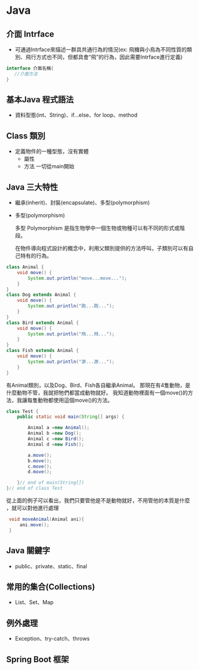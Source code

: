 # Java
## 介面 Intrface 
* 可通過Intrface來描述一群具共通行為的情況(ex: 飛機與小鳥為不同性質的類別、飛行方式也不同，但都具會“飛”的行為，因此需要Intrface進行定義)

```java
interface 介面名稱{
   //介面方法
}
```

## 基本Java 程式語法
* 資料型態(int、String)、if...else、for loop、method

## Class 類別
* 定義物件的一種型態，沒有實體
  * 屬性
  * 方法 
    一切從main開始

## Java 三大特性
* 繼承(inherit)、封裝(encapsulate)、多型(polymorphism)
* 多型(polymorphism)

  多型 Polymorphism 是指生物學中一個生物或物種可以有不同的形式或階段。 
  
  在物件導向程式設計的概念中，利用父類別提供的方法呼叫，子類別可以有自己特有的行為。
  
  
```java
class Animal {
    void move() {
        System.out.println("move...move...");
    }
}
class Dog extends Animal {
    void move() {
        System.out.println("跑...跑...");
    }
}
class Bird extends Animal {
    void move() {
        System.out.println("飛...飛...");
    }
}
class Fish extends Animal {
    void move() {
        System.out.println("游...游...");
    }
}
```
有Animal類別，以及Dog、Bird、Fish各自繼承Animal。
那現在有4隻動物，是什麼動物不管，我就把牠們都當成動物就好。 我知道動物裡面有一個move()的方法，我讓每隻動物都使用這個move()的方法。
```java
class Test {
    public static void main(String[] args) {

        Animal a =new Animal();
        Animal b =new Dog();
        Animal c =new Bird();
        Animal d =new Fish();

        a.move();
        b.move();
        c.move();
        d.move();

    }// end of main(String[])
}// end of class Test
```
從上面的例子可以看出，我們只要管他是不是動物就好，不用管他的本質是什麼 ，就可以對他進行處理
```java
 void moveAnimal(Animal ani){
     ani.move();
 }
```
## Java 關鍵字
* public、private、static、final

## 常用的集合(Collections)
* List、Set、Map

## 例外處理
* Exception、try-catch、throws

## Spring Boot 框架

